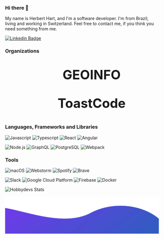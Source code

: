 ### Hi there 👋

My name is Herbert Hart, and I'm a software developer. I'm from Brazil, living and working in Switzerland. Feel free to contact me, if you think you need something from me.

[![Linkedin Badge](https://img.icons8.com/ios-filled/50/000000/linkedin.png)](https://linkedin.com/in/herbert-hart)

### Organizations


<p style="text-align:center;font-size: 3em;">&nbsp;&nbsp;&nbsp;<img src="https://www.google.com/s2/favicons?sz=32&domain_url=geoinfo.ch"
  width="16"
  height="16"
  style="float:left;vertical-align: middle;">
  <b>GEOINFO</b>
</p>

<p style="text-align:center;font-size: 3em">&nbsp;&nbsp;&nbsp;<img src="https://www.google.com/s2/favicons?sz=32&domain_url=toast-code.com"
  width="16"
  height="16"
  style="float:left;vertical-align: middle;">
  <b>ToastCode</b>
</p>

### Languages, Frameworks and Libraries

<p float="left">
  <img alt="Javascript" src="https://img.icons8.com/color/96/000000/javascript.png" width="96" />
  <img alt="Typescript" src="https://img.icons8.com/color/96/000000/typescript.png" width="96" />
  <img alt="React" src="https://img.icons8.com/external-tal-revivo-color-tal-revivo/96/000000/external-react-a-javascript-library-for-building-user-interfaces-logo-color-tal-revivo.png" width="96"/>
  <img alt="Angular" src="https://img.icons8.com/external-tal-revivo-shadow-tal-revivo/96/000000/external-angular-a-typescript-based-open-source-web-application-framework-logo-shadow-tal-revivo.png" width="96" />
</p>
<p float="left">
  <img alt="Node.js" src="https://img.icons8.com/color/96/000000/nodejs.png" width="96" />
  <img alt="GraphQL" src="https://img.icons8.com/color/96/000000/graphql.png" width="96"/>
  <img alt="PostgreSQL" src="https://img.icons8.com/color/96/000000/postgreesql.png" width="96"/>
  <img alt="Webpack" src="https://img.icons8.com/color/96/000000/webpack.png" width="96"/>
</p>

### Tools

<p float="left">
  <img alt="macOS" src="https://img.icons8.com/color/100/000000/mac-os--v1.png" width="96"/>
  <img alt="Webstorm" src="https://img.icons8.com/color/96/000000/webstorm.png" width="96"/>
  <img alt="Spotify" src="https://img.icons8.com/color/96/000000/spotify.png" width="96"/>
  <img alt="Brave" src="https://img.icons8.com/color/96/000000/brave-web-browser.png" width="96"/>
</p>
<p float="left">
  <img alt="Slack" src="https://img.icons8.com/color/96/000000/slack.png" width="96"/>
  <img alt="Google Cloud Platform" src="https://img.icons8.com/color/96/000000/google-cloud-platform.png" width="96"/>
  <img alt="Firebase" src="https://img.icons8.com/color/96/000000/firebase.png" width="96"/>
  <img alt="Docker" src="https://img.icons8.com/color/96/000000/docker.png" width="96"/>
</p>


![Hobbydevs Stats](https://github-readme-stats.vercel.app/api?username=hobbydevs&hide_title=true&show_icons=true&icon_color=333&title_color=333&text_color=777&count_private=true&include_all_commits=true)

![Waves](./images/wave.svg)

